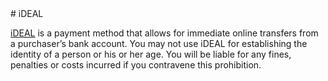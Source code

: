 <header id="ideal">

</header>
<section>
# iDEAL

[iDEAL](https://www.ideal.nl) is a payment method that allows for immediate online transfers from a purchaser’s bank account.  You may not use iDEAL for establishing the identity of a person or his or her age. You will be liable for any fines, penalties or costs incurred if you contravene this prohibition.
</section>
